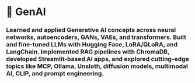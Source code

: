 # 🧠 GenAI

### Learned and applied Generative AI concepts across neural networks, autoencoders, GANs, VAEs, and transformers. Built and fine-tuned LLMs with Hugging Face, LoRA/QLoRA, and LangChain. Implemented RAG pipelines with ChromaDB, developed Streamlit-based AI apps, and explored cutting-edge topics like MCP, Ollama, Unsloth, diffusion models, multimodal AI, CLIP, and prompt engineering.
